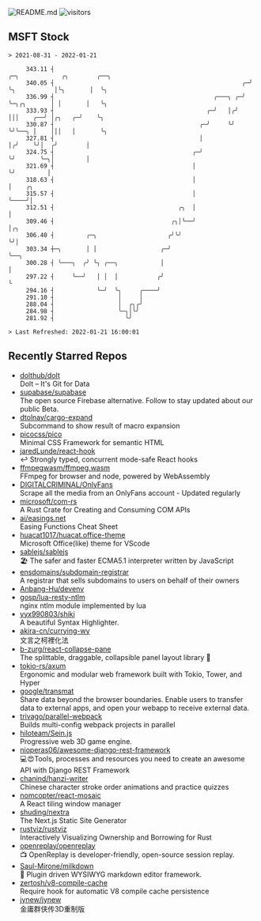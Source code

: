 ![README.md](https://github.com/Gerhut/Gerhut/workflows/README.md/badge.svg)
![visitors](https://visitors.vercel.app/Gerhut/Gerhut?token=8cf69d1f6813d272ef062726b6070c9be4ff72038cfe5a7ded7384a8da65d866)

## MSFT Stock

```
> 2021-08-31 - 2022-01-21

     343.11 ┤                                                       ╭─╮            ╭╮        ╭──╮                
     340.05 ┤                                                     ╭─╯ ╰╮           │╰╮       │  ╰╮               
     336.99 ┤                                             ╭───╮ ╭─╯    ╰─╮╭╮       │ │       │   ╰╮              
     333.93 ┤                                           ╭─╯   │╭╯        │││    ╭──╯ │╭╮   ╭─╯    ╰╮             
     330.87 ┤                                         ╭─╯     ╰╯         ╰╯╰──╮ │    │││   │       ╰╮            
     327.81 ┤                                         │                       │╭╯    ╰╯│  ╭╯        │            
     324.75 ┤                                       ╭─╯                       ╰╯       ╰─╮│         │            
     321.69 ┤                                       │                                    ╰╯         │            
     318.63 ┤                                       │                                               │    ╭╮      
     315.57 ┤                                       │                                               ╰────╯│      
     312.51 ┤                                   ╭╮  │                                                     │      
     309.46 ┤                                 ╭╮│╰──╯                                                     │╭╮    
     306.40 ┤         ╭─╮                    ╭╯╰╯                                                         ╰╯│    
     303.34 ┼─╮       │ │                  ╭─╯                                                              ╰──╮ 
     300.28 ┤ ╰───╮  ╭╯ ╰╮ ╭──╮            │                                                                   │ 
     297.22 ┤     ╰──╯   │ │  │           ╭╯                                                                   ╰ 
     294.16 ┤            ╰─╯  ╰╮     ╭────╯                                                                      
     291.10 ┤                  │     │                                                                           
     288.04 ┤                  │  ╭╮╭╯                                                                           
     284.98 ┤                  ╰─╮│╰╯                                                                            
     281.92 ┤                    ╰╯                                                                              

> Last Refreshed: 2022-01-21 16:00:01
```

## Recently Starred Repos

- [dolthub/dolt](https://github.com/dolthub/dolt)  
  Dolt – It's Git for Data
- [supabase/supabase](https://github.com/supabase/supabase)  
  The open source Firebase alternative. Follow to stay updated about our public Beta.
- [dtolnay/cargo-expand](https://github.com/dtolnay/cargo-expand)  
  Subcommand to show result of macro expansion
- [picocss/pico](https://github.com/picocss/pico)  
  Minimal CSS Framework for semantic HTML
- [jaredLunde/react-hook](https://github.com/jaredLunde/react-hook)  
  ↩ Strongly typed, concurrent mode-safe React hooks
- [ffmpegwasm/ffmpeg.wasm](https://github.com/ffmpegwasm/ffmpeg.wasm)  
  FFmpeg for browser and node, powered by WebAssembly
- [DIGITALCRIMINAL/OnlyFans](https://github.com/DIGITALCRIMINAL/OnlyFans)  
  Scrape all the media from an OnlyFans account - Updated regularly
- [microsoft/com-rs](https://github.com/microsoft/com-rs)  
  A Rust Crate for Creating and Consuming COM APIs
- [ai/easings.net](https://github.com/ai/easings.net)  
  Easing Functions Cheat Sheet
- [huacat1017/huacat.office-theme](https://github.com/huacat1017/huacat.office-theme)  
  Microsoft Office(like) theme for VScode
- [sablejs/sablejs](https://github.com/sablejs/sablejs)  
  🏖️ The safer and faster ECMA5.1 interpreter written by JavaScript
- [ensdomains/subdomain-registrar](https://github.com/ensdomains/subdomain-registrar)  
  A registrar that sells subdomains to users on behalf of their owners
- [Anbang-Hu/devenv](https://github.com/Anbang-Hu/devenv)  
- [gosp/lua-resty-ntlm](https://github.com/gosp/lua-resty-ntlm)  
  nginx ntlm module implemented by lua
- [yyx990803/shiki](https://github.com/yyx990803/shiki)  
  A beautiful Syntax Highlighter.
- [akira-cn/currying-wy](https://github.com/akira-cn/currying-wy)  
  文言之柯裡化法
- [b-zurg/react-collapse-pane](https://github.com/b-zurg/react-collapse-pane)  
  The splittable, draggable, collapsible panel layout library 🎉
- [tokio-rs/axum](https://github.com/tokio-rs/axum)  
  Ergonomic and modular web framework built with Tokio, Tower, and Hyper
- [google/transmat](https://github.com/google/transmat)  
  Share data beyond the browser boundaries. Enable users to transfer data to external apps, and open your webapp to receive external data.
- [trivago/parallel-webpack](https://github.com/trivago/parallel-webpack)  
  Builds multi-config webpack projects in parallel
- [hiloteam/Sein.js](https://github.com/hiloteam/Sein.js)  
  Progressive web 3D game engine.
- [nioperas06/awesome-django-rest-framework](https://github.com/nioperas06/awesome-django-rest-framework)  
   💻😍Tools, processes and resources you need to create an awesome API with Django REST Framework
- [chanind/hanzi-writer](https://github.com/chanind/hanzi-writer)  
  Chinese character stroke order animations and practice quizzes
- [nomcopter/react-mosaic](https://github.com/nomcopter/react-mosaic)  
  A React tiling window manager
- [shuding/nextra](https://github.com/shuding/nextra)  
  The Next.js Static Site Generator
- [rustviz/rustviz](https://github.com/rustviz/rustviz)  
  Interactively Visualizing Ownership and Borrowing for Rust
- [openreplay/openreplay](https://github.com/openreplay/openreplay)  
  :tv: OpenReplay is developer-friendly, open-source session replay.
- [Saul-Mirone/milkdown](https://github.com/Saul-Mirone/milkdown)  
  🍼 Plugin driven WYSIWYG  markdown editor framework.
- [zertosh/v8-compile-cache](https://github.com/zertosh/v8-compile-cache)  
  Require hook for automatic V8 compile cache persistence
- [jynew/jynew](https://github.com/jynew/jynew)  
  金庸群侠传3D重制版
